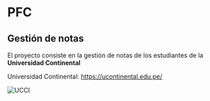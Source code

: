 # PFC
## Gestión de notas
El proyecto consiste en la gestión de notas de los estudiantes de la **Universidad Continental**

Universidad Continental: https://ucontinental.edu.pe/

![UCCI](https://ucontinental.edu.pe/www/wp-content/uploads/2022/02/unicontinental.jpg)
